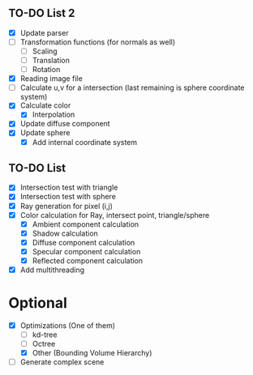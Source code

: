## TO-DO List 2

- [x]  Update parser
- [ ]  Transformation functions (for normals as well)
    -   [ ] Scaling
    -   [ ] Translation
    -   [ ] Rotation
- [x]  Reading image file
- [ ]  Calculate u,v for a intersection (last remaining is sphere coordinate system)
- [x]  Calculate color
    -   [x] Interpolation
- [x]  Update diffuse component
- [x]  Update sphere
    -   [x] Add internal coordinate system

## TO-DO List

- [x]  Intersection test with triangle
- [x]  Intersection test with sphere
- [x]  Ray generation for pixel (i,j)
- [x]  Color calculation for Ray, intersect point, triangle/sphere
    -   [x] Ambient component calculation
    -   [x] Shadow calculation
    -   [x] Diffuse component calculation
    -   [x] Specular component calculation
    -   [x] Reflected component calculation
- [x]  Add multithreading

# Optional

- [x]   Optimizations (One of them)
    -   [ ] kd-tree
    -   [ ] Octree
    -   [x] Other (Bounding Volume Hierarchy)
- [ ]   Generate complex scene